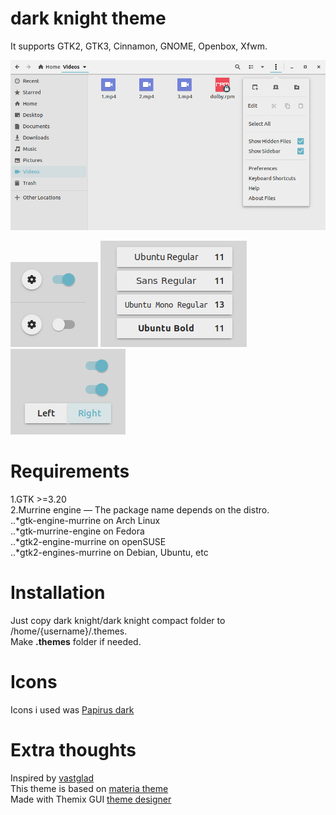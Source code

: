# dark knight theme
It supports GTK2, GTK3, Cinnamon, GNOME, Openbox, Xfwm.

![Test Image 1](https://github.com/Bryan-U/image/blob/master/7.png)

![Test Image 2](https://github.com/Bryan-U/image/blob/master/1.png)
![Test Image 3](https://github.com/Bryan-U/image/blob/master/2.png)
![Test Image 4](https://github.com/Bryan-U/image/blob/master/3.png)

# Requirements
1.GTK >=3.20 <br> 
2.Murrine engine — The package name depends on the distro. <br> 
..*gtk-engine-murrine on Arch Linux <br> 
..*gtk-murrine-engine on Fedora <br> 
..*gtk2-engine-murrine on openSUSE <br> 
..*gtk2-engines-murrine on Debian, Ubuntu, etc <br> 

# Installation
Just copy dark knight/dark knight compact folder to /home/{username}/.themes. <br>
Make __.themes__ folder if needed.

# Icons
Icons i used was [Papirus dark](https://github.com/PapirusDevelopmentTeam/papirus-icon-theme)

# Extra thoughts
Inspired by [vastglad](https://twitter.com/vastglad/) <br>
This theme is based on [materia theme](https://github.com/nana-4/materia-theme) <br>
Made with Themix GUI [theme designer](https://github.com/themix-project/oomox)
